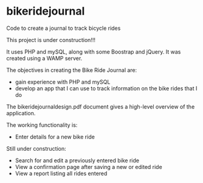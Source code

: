 # bikeridejournal
Code to create a journal to track bicycle rides

This project is under construction!!!

It uses PHP and mySQL, along with some Boostrap and jQuery. It was created using a WAMP server. 

The objectives in creating the Bike Ride Journal are:
- gain experience with PHP and mySQL
- develop an app that I can use to track information on the bike rides that I do

The bikeridejournaldesign.pdf document gives a high-level overview of the application.

The working functionality is:
- Enter details for a new bike ride

Still under construction:
- Search for and edit a previously entered bike ride
- View a confirmation page after saving a new or edited ride
- View a report listing all rides entered
